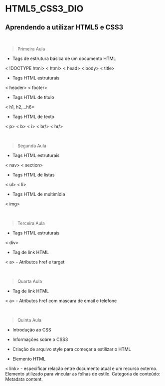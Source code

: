 # HTML5_CSS3_DIO

## Aprendendo a utilizar HTML5 e CSS3
&nbsp;

> Primeira Aula
* Tags de estrutura básica de um documento HTML

 < !DOCTYPE html>
 < html>
 < head>
 < body>
 < title>
&nbsp;
* Tags HTML estruturais

< header>
< footer>
&nbsp;
* Tags HTML de título

< h1, h2,...h6>
&nbsp;
* Tags HTML de texto

< p>
< b>
< i>
< br/>
< hr/>

&nbsp;
> Segunda Aula
* Tags HTML estruturais

< nav>
< section>
&nbsp;

* Tags HTML de listas

< ul>
< li>
&nbsp;

* Tags HTML de multimídia

< img>

&nbsp;
> Terceira Aula
* Tags HTML estruturais

< div>
&nbsp;

* Tag de link HTML

< a> - Atributos href e target

&nbsp;
> Quarta Aula
* Tag de link HTML

< a> - Atributos href com mascara de email e telefone

&nbsp;
> Quinta Aula
* Introdução ao CSS
* Informações sobre o CSS3
* Criação de arquivo style para começar a estilizar o HTML

* Elemento HTML

< link> - especificar relação entre documento atual e um recurso externo.
Elemento utilizado para vincular as folhas de estilo.
Categoria de conteúdo: Metadata content.

&nbsp;